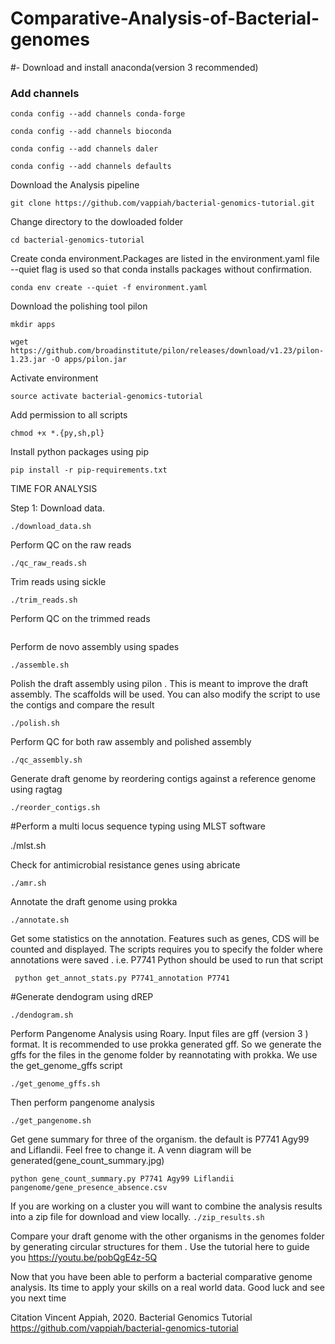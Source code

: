 # Comparative-Analysis-of-Bacterial-genomes


#- Download and install anaconda(version 3 recommended)

### Add channels

```
conda config --add channels conda-forge

conda config --add channels bioconda

conda config --add channels daler

conda config --add channels defaults
```

Download the Analysis pipeline

```
git clone https://github.com/vappiah/bacterial-genomics-tutorial.git
```

Change directory to the dowloaded folder

```
cd bacterial-genomics-tutorial
```

Create conda environment.Packages are listed in the environment.yaml file --quiet flag is used so that conda installs packages without confirmation. 

```
conda env create --quiet -f environment.yaml
```

Download the polishing tool pilon

```
mkdir apps

wget https://github.com/broadinstitute/pilon/releases/download/v1.23/pilon-1.23.jar -O apps/pilon.jar
```

Activate environment
```
source activate bacterial-genomics-tutorial
```

Add permission to all scripts
```
chmod +x *.{py,sh,pl}
```

Install python packages using pip
```
pip install -r pip-requirements.txt
```

TIME FOR ANALYSIS

Step 1: Download data. 
```
./download_data.sh
```

Perform QC on the raw reads
```
./qc_raw_reads.sh
```
Trim reads using sickle
```
./trim_reads.sh
```
Perform QC on the trimmed reads
``` ./qc_trimmed_reads.sh
```

Perform de novo assembly using spades
```
./assemble.sh
```
Polish the draft assembly using pilon . This is meant to improve the draft assembly. The scaffolds will be used. You can also modify the script to use the contigs and compare the result 
```
./polish.sh
```
Perform QC for both raw assembly and polished assembly
```
./qc_assembly.sh
```

Generate draft genome by reordering contigs against a reference genome using ragtag
```
./reorder_contigs.sh
```
#Perform a multi locus sequence typing using MLST software

./mlst.sh

Check for antimicrobial resistance genes using abricate
```
./amr.sh
```
Annotate the draft genome using prokka
```
./annotate.sh
```
Get some statistics on the annotation. Features such as genes, CDS will be counted and displayed. The scripts requires you to specify the folder where annotations were saved . i.e. P7741
Python should be used to run that script

``` python get_annot_stats.py P7741_annotation P7741``` 

#Generate dendogram using dREP

``` ./dendogram.sh ```

Perform Pangenome Analysis using Roary. Input files are gff (version 3 ) format. It is recommended to use prokka generated gff. So we generate the gffs for the files in the genome folder by reannotating with prokka. We use the get_genome_gffs script

```./get_genome_gffs.sh ```

Then perform pangenome analysis

``` ./get_pangenome.sh ```

Get gene summary for three of the organism. the default is P7741 Agy99 and Liflandii. Feel free to change it. A venn diagram will be generated(gene_count_summary.jpg)

```python gene_count_summary.py P7741 Agy99 Liflandii pangenome/gene_presence_absence.csv```


If you are working on a cluster you will want to combine the analysis results into a zip file for download and view locally. 
```./zip_results.sh```


Compare your draft genome with the other organisms in the genomes folder by generating circular structures for them . Use the tutorial here to guide you https://youtu.be/pobQgE4z-5Q


Now that you have been able to perform a bacterial comparative genome analysis. Its time to apply your skills on a real world data.
Good luck and see you next time

Citation
Vincent Appiah, 2020.  Bacterial Genomics Tutorial  https://github.com/vappiah/bacterial-genomics-tutorial
